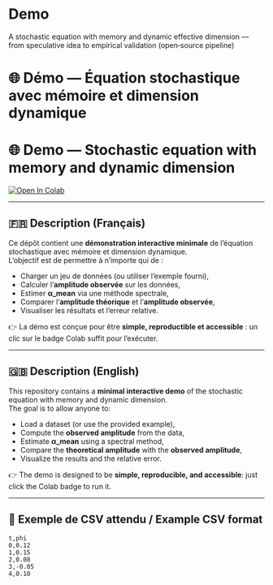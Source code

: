 # Demo
A stochastic equation with memory and dynamic effective dimension — from speculative idea to empirical validation (open‑source pipeline)

# 🌐 Démo — Équation stochastique avec mémoire et dimension dynamique  
# 🌐 Demo — Stochastic equation with memory and dynamic dimension  

[![Open In Colab](https://colab.research.google.com/assets/colab-badge.svg)](https://colab.research.google.com/github/FindPrint/demo-equation/blob/main/demo_notebook.ipynb)

---

## 🇫🇷 Description (Français)

Ce dépôt contient une **démonstration interactive minimale** de l’équation stochastique avec mémoire et dimension dynamique.  
L’objectif est de permettre à n’importe qui de :  
- Charger un jeu de données (ou utiliser l’exemple fourni),  
- Calculer l’**amplitude observée** sur les données,  
- Estimer **α_mean** via une méthode spectrale,  
- Comparer l’**amplitude théorique** et l’**amplitude observée**,  
- Visualiser les résultats et l’erreur relative.  

👉 La démo est conçue pour être **simple, reproductible et accessible** : un clic sur le badge Colab suffit pour l’exécuter.  

---

## 🇬🇧 Description (English)

This repository contains a **minimal interactive demo** of the stochastic equation with memory and dynamic dimension.  
The goal is to allow anyone to:  
- Load a dataset (or use the provided example),  
- Compute the **observed amplitude** from the data,  
- Estimate **α_mean** using a spectral method,  
- Compare the **theoretical amplitude** with the **observed amplitude**,  
- Visualize the results and the relative error.  

👉 The demo is designed to be **simple, reproducible, and accessible**: just click the Colab badge to run it.  

---

## 📂 Exemple de CSV attendu / Example CSV format

```csv
t,phi
0,0.12
1,0.15
2,0.08
3,-0.05
4,0.10
